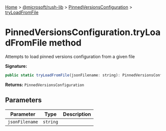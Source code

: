 [Home](./index) &gt; [@microsoft/rush-lib](rush-lib.md) &gt; [PinnedVersionsConfiguration](rush-lib.pinnedversionsconfiguration.md) &gt; [tryLoadFromFile](rush-lib.pinnedversionsconfiguration.tryloadfromfile.md)

# PinnedVersionsConfiguration.tryLoadFromFile method

Attempts to load pinned versions configuration from a given file

**Signature:**
```javascript
public static tryLoadFromFile(jsonFilename: string): PinnedVersionsConfiguration;
```
**Returns:** `PinnedVersionsConfiguration`

## Parameters

|  Parameter | Type | Description |
|  --- | --- | --- |
|  `jsonFilename` | `string` |  |

